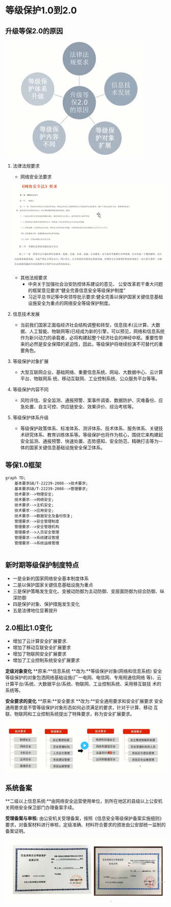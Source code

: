 # 等级保护1.0到2.0

## 升级等保2.0的原因

![image-20230306154613988](images/image-20230306154613988.png)

1. 法律法规要求

   - 网络安全法要求

   ![image-20230306154856108](images/image-20230306154856108.png)

   - 其他法规要求
     - 中央关于加强社会治安防控体系建设的意见、 公安改革若干重大问题的框架意见要求“健全完善信息安全等级保护制度”
     - 习近平总书记等中央领导批示要求:健全完善以保护国家关键信息基础设施安全为重点的网络安全等级保护制度。

2. 信息技术发展

   - 当前我们国家正面临经济社会结构调整和转型，信息技术(云计算、大数据、人工智能、物联网等)已经成为新的引擎，可以预见，网络和信息系统作为新兴动力的承载者，必将构建起整个经济社会的神经中枢。重要性带来的必然是安全保障的紧迫性，因此，等级保护将继续扮演不可替代的重要角色。

3. 等级保护对象扩展

   - 大型互联网企业、基础网络、重要信息系统、网站、大数据中心、云计算平台、物联网系
     统、移动互联网、工业控制系统、公众服务平台等等。

4. 等级保护内容不同

   - 风险评估、安全监测、通报预警、案事件调查、数据防护、灾难备份、应急处置、自主可控、供应链安全、效果评价、综治考核等。

5. 等级保护体系升级

   - 等级保护政策体系、标准体系、测评体系、技术体系、服务体系、关键技术研究体系、教育训练体系等。等级保护也将作为核心，围绕它来构建起安全监测、通报预警、快速处置、态势感知、安全防范、精确打击等为--体的国家关键信息基础设施安全保卫体系。

## 等保1.0框架

```mermaid
graph TD;
    基本要求GB/T-22239-2008-->技术要求;
    基本要求GB/T-22239-2008-->管理要求;
    技术要求-->物理安全;
    技术要求-->网络安全;
    技术要求-->主机安全;
    技术要求-->应用安全;
    技术要求-->数据安全及备份恢复;
    管理要求-->安全管理制度
    管理要求-->安全管理机构
    管理要求-->人员安全管理
    管理要求-->系统建设管理
    管理要求-->系统运维管理
    
```

## 新时期等级保护制度特点

- 一是全新的国家网络安全基本制度体系
- 二是以保护国家关键信息基础设施为重点
- 三是保护策略发生变化、变被动防御为主动防御、变层面防御为综合防御、纵深防御
- 四是保护对象、保护措施发生变化
- 五是法律地位显著提升

## 2.0相比1.0变化

- 增加了云计算安全扩展要求.
- 增加了移动互联安全扩展要求
- 增加了物联网安全扩展要求
- 增加了工业控制系统安全扩展要求

**定级对象变化**
**原来:**信息系统
**改为:**等级保护对象(网络和信息系统)
安全等级保护的对象包洒网络基础设施(厂一电网、电信网、专用用通信网络
等)、云计算平台/系统、大数据平台/系统、物联网、工业控制系统、采用移互联技
术的系统等。

**安全要求的变化**
**原来:**安全要求
**改为:**安全通用要求和安全扩展要求
安全通用要求是不管等级保护对象形态如何必须满足的要求，针对于计算、移动
互联、物联网和工业控制系统提出了特殊要求，称为安全扩展要求。



![image-20230307164043382](images/image-20230307164043382.png)

## 系统备案

**二级以上信息系统:**由网络安全运营使用单位，到所在地区的县级以上公安机关网络安全保卫部门办理备案手续。

**受理备案与审核:**
由公安机关受理备案，按照《信息安全等级保护备案实施细则》要求，对备案材料进行审核，定级准确、材料符合要求的颁发由公安部统一监制的备案证明。

![image-20230306172622539](images/image-20230306172622539.png)